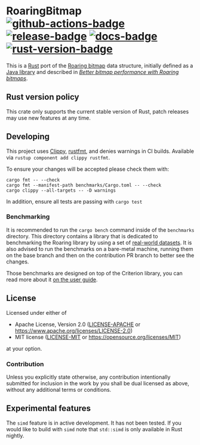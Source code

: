 # RoaringBitmap [![github-actions-badge][]][github-actions] [![release-badge][]][cargo] [![docs-badge][]][docs] [![rust-version-badge][]][rust-version]

This is a [Rust][] port of the [Roaring bitmap][] data structure, initially
defined as a [Java library][roaring-java] and described in [_Better bitmap
performance with Roaring bitmaps_][roaring-paper].

## Rust version policy

This crate only supports the current stable version of Rust, patch releases may
use new features at any time.

## Developing

This project uses [Clippy][], [rustfmt][], and denies warnings in CI builds. Available via
`rustup component add clippy rustfmt`.

To ensure your changes will be accepted please check them with:
```
cargo fmt -- --check
cargo fmt --manifest-path benchmarks/Cargo.toml -- --check
cargo clippy --all-targets -- -D warnings
```

In addition, ensure all tests are passing with `cargo test`

### Benchmarking

It is recommended to run the `cargo bench` command inside of the `benchmarks` directory.
This directory contains a library that is dedicated to benchmarking the Roaring library
by using a set of [real-world datasets][]. It is also advised to run the benchmarks on
a bare-metal machine, running them on the base branch and then on the contribution PR
branch to better see the changes.

Those benchmarks are designed on top of the Criterion library,
you can read more about it [on the user guide][].

## License

Licensed under either of

 * Apache License, Version 2.0 ([LICENSE-APACHE](LICENSE-APACHE) or https://www.apache.org/licenses/LICENSE-2.0)
 * MIT license ([LICENSE-MIT](LICENSE-MIT) or https://opensource.org/licenses/MIT)

at your option.

### Contribution

Unless you explicitly state otherwise, any contribution intentionally submitted
for inclusion in the work by you shall be dual licensed as above, without any
additional terms or conditions.

[github-actions-badge]:
https://github.com/RoaringBitmap/roaring-rs/actions/workflows/test.yml/badge.svg
[github-actions]: https://github.com/RoaringBitmap/roaring-rs/actions
[release-badge]: https://img.shields.io/github/release/RoaringBitmap/roaring-rs.svg?style=flat-square
[cargo]: https://crates.io/crates/roaring
[docs-badge]: https://img.shields.io/badge/API-docs-blue.svg?style=flat-square
[docs]: https://docs.rs/roaring
[rust-version-badge]: https://img.shields.io/badge/rust-latest%20stable-blue.svg?style=flat-square
[rust-version]: https://github.com/RoaringBitmap/roaring-rs#rust-version-policy

[Rust]: https://www.rust-lang.org/
[Roaring bitmap]: https://roaringbitmap.org/
[roaring-java]: https://github.com/lemire/RoaringBitmap
[roaring-paper]: https://arxiv.org/pdf/1402.6407v4
[Clippy]: https://github.com/rust-lang/rust-clippy
[rustfmt]: https://github.com/rust-lang/rustfmt

[real-world datasets]: https://github.com/RoaringBitmap/real-roaring-datasets
[on the user guide]: https://bheisler.github.io/criterion.rs/book/user_guide/user_guide.html

## Experimental features

The `simd` feature is in active development. It has not been tested. If you would like to build with `simd` note that
`std::simd` is only available in Rust nightly.

